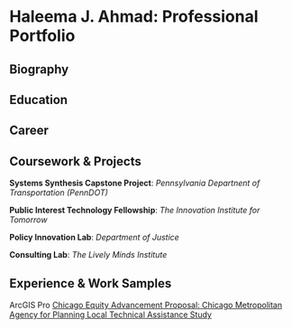 # Haleema J. Ahmad: Professional Portfolio

## Biography


## Education


## Career


## Coursework & Projects
**Systems Synthesis Capstone Project**: *Pennsylvania Departnent of Transportation (PennDOT)*

**Public Interest Technology Fellowship**: *The Innovation Institute for Tomorrow*

**Policy Innovation Lab**: *Department of Justice*

**Consulting Lab**: *The Lively Minds Institute*

## Experience & Work Samples
ArcGIS Pro [Chicago Equity Advancement Proposal: Chicago Metropolitan Agency for Planning Local Technical Assistance Study](https://storymaps.arcgis.com/stories/63bbe67bea0541bd80379f3723d3b74a)

